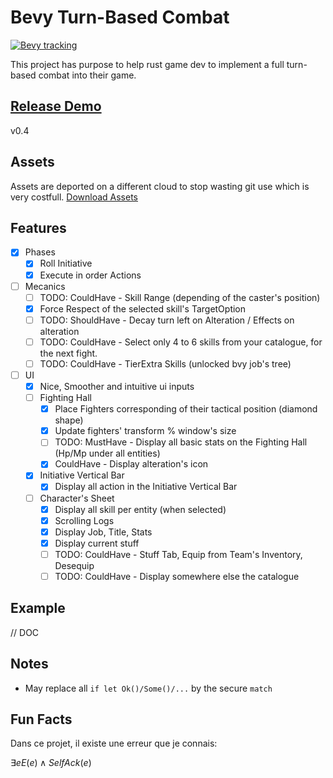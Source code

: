 # Bevy Turn-Based Combat

[![Bevy tracking](https://img.shields.io/badge/Bevy%20tracking-released%20version-lightblue)](https://github.com/bevyengine/bevy/blob/main/docs/plugins_guidelines.md#main-branch-tracking)

This project has purpose to help rust game dev to implement a full turn-based combat into their game.

## [Release Demo](https://fabinistere.github.io/bevy_turn-based_combat/)

v0.4

## Assets

Assets are deported on a different cloud to stop wasting git use which is very costfull.
[Download Assets](https://drive.google.com/drive/folders/1VyAxd2Jsbv0EQ3Z_Ye4U7_Cybimk_Wk0?usp=share_link)

## Features

- [x] Phases
  - [x] Roll Initiative
  - [x] Execute in order Actions
- [ ] Mecanics
  - [ ] TODO: CouldHave - Skill Range (depending of the caster's position)
  - [x] Force Respect of the selected skill's TargetOption
  - [ ] TODO: ShouldHave - Decay turn left on Alteration / Effects on alteration
  - [ ] TODO: CouldHave - Select only 4 to 6 skills from your catalogue, for the next fight.
  - [ ] TODO: CouldHave - TierExtra Skills (unlocked bvy job's tree)
- [ ] UI
  - [x] Nice, Smoother and intuitive ui inputs
  - [ ] Fighting Hall
    - [x] Place Fighters corresponding of their tactical position (diamond shape)
    - [x] Update fighters' transform % window's size
    - [ ] TODO: MustHave - Display all basic stats on the Fighting Hall (Hp/Mp under all entities)
    - [x] CouldHave - Display alteration's icon
  - [x] Initiative Vertical Bar
    - [x] Display all action in the Initiative Vertical Bar
  - [ ] Character's Sheet
    - [x] Display all skill per entity (when selected)
    - [x] Scrolling Logs
    - [x] Display Job, Title, Stats
    - [x] Display current stuff
    - [ ] TODO: CouldHave - Stuff Tab, Equip from Team's Inventory, Desequip
    - [ ] TODO: CouldHave - Display somewhere else the catalogue

## Example

// DOC

## Notes

- May replace all `if let Ok()/Some()/...` by the secure `match`

## Fun Facts

Dans ce projet, il existe une erreur que je connais:

$\exists e E(e) \wedge SelfAck(e)$
